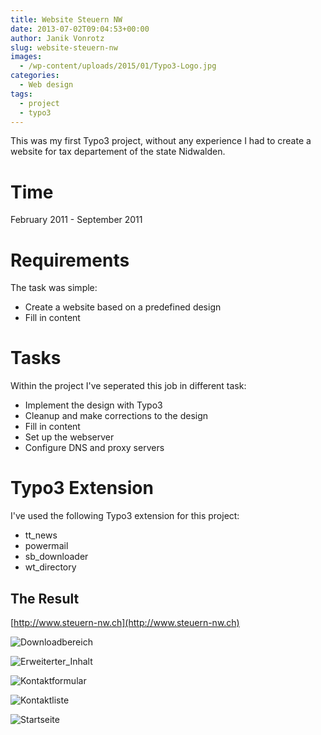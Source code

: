 ```yaml
---
title: Website Steuern NW
date: 2013-07-02T09:04:53+00:00
author: Janik Vonrotz
slug: website-steuern-nw
images:
  - /wp-content/uploads/2015/01/Typo3-Logo.jpg
categories:
  - Web design
tags:
  - project
  - typo3
---
```

This was my first Typo3 project, without any experience I had to create a website for tax departement of the state Nidwalden.
<!--more-->
# Time

February 2011 - September 2011

# Requirements

The task was simple:

* Create a website based on a predefined design
* Fill in content

# Tasks

Within the project I've seperated this job in different task:

* Implement the design with Typo3
* Cleanup and make corrections to the design
* Fill in content
* Set up the webserver
* Configure DNS and proxy servers

# Typo3 Extension

I've used the following Typo3 extension for this project:

* tt_news
* powermail
* sb_downloader
* wt_directory

<h2>The Result</h2>

[http://www.steuern-nw.ch](http://www.steuern-nw.ch)

![Downloadbereich](/wp-content/uploads/2013/07/Downloadbereich.jpg)

![Erweiterter_Inhalt](/wp-content/uploads/2013/07/Erweiterter_Inhalt.jpg)

![Kontaktformular](/wp-content/uploads/2013/07/Kontaktformular1.jpg)

![Kontaktliste](/wp-content/uploads/2013/07/Kontaktliste.jpg)

![Startseite](/wp-content/uploads/2013/07/Startseite1.jpg)